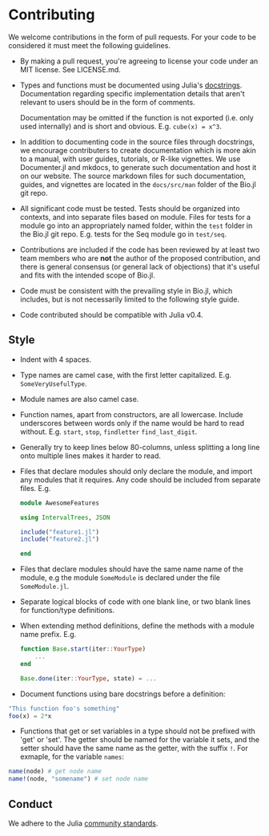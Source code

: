 # Contributing

We welcome contributions in the form of pull requests. For your code to be
considered it must meet the following guidelines.

  * By making a pull request, you're agreeing to license your code under an MIT
    license. See LICENSE.md.

  * Types and functions must be documented using Julia's [docstrings](http://docs.julialang.org/en/latest/manual/documentation/).
    Documentation regarding specific implementation details that aren't relevant
    to users should be in the form of comments.

    Documentation may be omitted if the function is not exported (i.e. only used
    internally) and is short and obvious. E.g. `cube(x) = x^3`.
    
  * In addition to documenting code in the source files through docstrings,
    we encourage contributers to create documentation which is more akin to 
    a manual, with user guides, tutorials, or R-like vignettes. We use Documenter.jl 
    and mkdocs, to generate such documentation and host it on our website.
    The source markdown files for such documentation, guides, and vignettes
    are located in the `docs/src/man` folder of the Bio.jl git repo.

  * All significant code must be tested. Tests should be organized into
    contexts, and into separate files based on module.
    Files for tests for a module go into an appropriately named
    folder, within the `test` folder in the Bio.jl git repo. E.g. tests
    for the Seq module go in `test/seq`.

  * Contributions are included if the code has been reviewed by at least two
    team members who are **not** the author of the proposed contribution,
    and there is general consensus (or general lack of objections) that it's useful
    and fits with the intended scope of Bio.jl.

  * Code must be consistent with the prevailing style in Bio.jl, which includes,
    but is not necessarily limited to the following style guide.

  * Code contributed should be compatible with Julia v0.4.


## Style


  * Indent with 4 spaces.

  * Type names are camel case, with the first letter capitalized. E.g.
    `SomeVeryUsefulType`.

  * Module names are also camel case.

  * Function names, apart from constructors, are all lowercase. Include
    underscores between words only if the name would be hard to read without.
    E.g.  `start`, `stop`, `findletter` `find_last_digit`.

  * Generally try to keep lines below 80-columns, unless splitting a long line
    onto multiple lines makes it harder to read.

  * Files that declare modules should only declare the module, and import any
    modules that it requires. Any code should
    be included from separate files. E.g.

    ```julia
    module AwesomeFeatures

    using IntervalTrees, JSON

    include("feature1.jl")
    include("feature2.jl")

    end
    ```
    
  * Files that declare modules should have the same name name of the module, e.g
    the module `SomeModule` is declared under the file `SomeModule.jl`.

  * Separate logical blocks of code with one blank line, or two blank lines for
    function/type definitions.

  * When extending method definitions, define the methods with a module name
    prefix. E.g.

    ```julia
    function Base.start(iter::YourType)
        ...
    end
    
    Base.done(iter::YourType, state) = ...
    ```

  * Document functions using bare docstrings before a definition:

  ```julia
  "This function foo's something"
  foo(x) = 2*x
  ```

  * Functions that get or set variables in a type should not be prefixed with 'get' or 'set'. The getter should be named for the variable it sets, and the setter should have the same name as the getter, with the suffix `!`. For exmaple, for the variable `names`:

  ```julia
  name(node) # get node name
  name!(node, "somename") # set node name
  ```

## Conduct

We adhere to the Julia [community standards](http://julialang.org/community/standards/).
